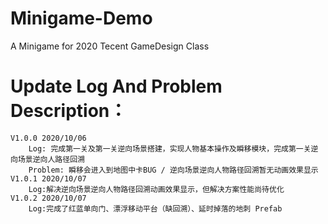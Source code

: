 # Minigame-Demo
 A Minigame for 2020 Tecent GameDesign Class 
# Update Log And Problem Description：
	V1.0.0 2020/10/06 
		Log: 完成第一关及第一关逆向场景搭建，实现人物基本操作及瞬移模块，完成第一关逆向场景逆向人路径回溯
		Problem: 瞬移会进入到地图中卡BUG / 逆向场景逆向人物路径回溯暂无动画效果显示
	V1.0.1 2020/10/07
		Log:解决逆向场景逆向人物路径回溯动画效果显示，但解决方案性能尚待优化
	V1.0.2 2020/10/07
		Log:完成了红蓝单向门、漂浮移动平台（缺回溯）、延时掉落的地刺 Prefab